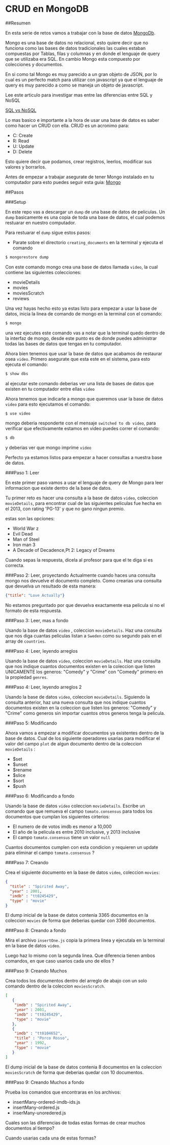 # CRUD en MongoDB

##Resumen

En esta serie de retos vamos a trabajar con la base de datos [MongoDb](https://www.mongodb.com/).

Mongo es una base de datos no relacional, esto quiere decir que no funciona como las bases de datos tradicionales las cuales estaban compuestas por Tablas, filas y columnas y en donde el lenguaje de query que se utilizaba era SQL. En cambio Mongo esta compuesto por colecciones y documentos.

En si como tal Mongo es muy parecido a un gran objeto de JSON, por lo cual es un perfecto match para utilizar con javascript ya que el lenguaje de query es muy parecido a como se maneja un objeto de javascript.

Lee este articulo para investigar mas entre las diferencias entre SQL y NoSQL

[SQL vs NoSQL](https://www.sitepoint.com/sql-vs-nosql-differences/)

Lo mas basico e importante a la hora de usar una base de datos es saber como hacer un CRUD con ella. CRUD es un acronimo para:

- C: Create
- R: Read
- U: Update
- D: Delete

Esto quiere decir que podamos, crear registros, leerlos, modificar sus valores y borrarlos.

Antes de empezar a trabajar asegurate de tener Mongo instalado en tu computador para esto puedes seguir esta guia: [Mongo](https://www.mongodb.com/download-center?jmp=nav#community)

##Pasos

###Setup

En este repo vas a descargar un `dump` de una base de datos de peliculas. Un `dump` basicamente es una copia de toda una base de datos, el cual podemos restuarar en nuestro computador.

Para restuarar el `dump` sigue estos pasos:

- Parate sobre el directorio `creating_documents` en la terminal y ejecuta el comando

```bash
$ mongorestore dump
```
Con este comando mongo crea una base de datos llamada `video`, la cual contiene las siguientes colecciones:

- movieDetails
- movies
- moviesScratch
- reviews

Una vez hayas hecho esto ya estas listo para empezar a usar la base de datos, inicia la linea de comando de mongo en la terminal con el comando:

```bash
$ mongo
```

una vez ejecutes este comando vas a notar que la terminal quedo dentro de la interfaz de mongo, desde este punto es de donde puedes administrar todas las bases de datos que tengas en tu computador.

Ahora bien tenemos que usar la base de datos que acabamos de restaurar osea `video`. Primero asegurate que esta este en el sistema, para esto ejecuta el comando:

```bash
$ show dbs
```

al ejecutar este comando deberias ver una lista de bases de datos que existen en tu computador entre ellas `video`

Ahora tenemos que indicarle a mongo que queremos usar la base de datos `video` para esto ejecutamos el comando:

```bash
$ use video
```

mongo deberia responderte con el mensaje `switched to db video`, para verificar que efectivamente estamos en video puedes correr el comando:

```bash
$ db
```

y deberias ver que mongo imprime `video`

Perfecto ya estamos listos para empezar a hacer consultas a nuestra base de datos.

###Paso 1: Leer

En este primer paso vamos a usar el lenguaje de query de Mongo para leer informacion que existe dentro de la base de datos.

Tu primer reto es hacer una consulta a la base de datos `video`, coleccion `movieDetails`, para encontrar cual de las siguientes peliculas fue hecha en el 2013, con rating 'PG-13' y que no gano ningun premio.

estas son las opciones:

- World War z
- Evil Dead
- Man of Steel
- Iron man 3
- A Decade of Decadence,Pt 2: Legacy of Dreams

Cuando sepas la respuesta, dicela al profesor para que el te diga si es correcta.


###Paso 2: Leer, proyectando
Actualmente cuando haces una consulta mongo nos devuelve el documento completo. Como crearias una consulta que devuelva un resultado de esta manera:

``` JSON
{"title": "Love Actually"}
```
No estamos preguntado por que devuelva exactamente esa pelicula si no el formato de esta respuesta.

###Paso 3: Leer, mas a fondo

Usando la base de datos `video` , coleccion `movieDetails`. Haz una consulta que nos diga cuantas peliculas listan a `Sweden` como su segundo pais en el array de `countries`.

###Paso 4: Leer, leyendo arreglos

Usando la base de datos `video`, coleccion `movieDetails`. Haz una consulta que nos indique cuantos documentos existen en la coleccion que listen UNICAMENTE los generos: "Comedy" y "Crime"  con "Comedy" primero en la propiedad `genres`.

###Paso 4: Leer, leyendo arreglos 2

Usando la base de datos `video`, coleccion `movieDetails`. Siguiendo la consulta anterior, haz una nueva consulta que nos indique cuantos documentos existen en la coleccion que listen los generos: "Comedy" y "Crime" como generos sin importar cuantos otros generos tenga la pelicula.


###Paso 5: Modificando

Ahora vamos a empezar a modificar documentos ya existentes dentro de la base de datos. Cual de los siguiente operadores usarias para modificar el valor del campo `plot` de algun documento dentro de la coleccion `movieDetails` :

- $set
- $unset
- $rename
- $slice
- $sort
- $push


###Paso 6: Modificando a fondo

Usando la base de datos `video` coleccion `movieDetails`. Escribe un comando que que remueva el campo `tomato.consensus` para todos los documentos que cumplan los siguientes cirterios:

- El numero de de votos imdb es menor a 10,000
- El año de la pelicula es entre 2010 inclusive, y 2013 inclusive
- El campo `tomato.consensus` tiene un valor `null`

Cuantos documentos cumplen con esta condicion y requieren un update para eliminar el campo `tomato.consensus` ?



###Paso 7: Creando

Crea el siguiente documento en la base de datos `video`, coleccion `movies`:

``` JSON
{
  "title" : "Spirited Away",
  "year" : 2001,
  "imdb" : "tt0245429",
  "type" : "movie"
}
```

El dump inicial de la base de datos contenia 3365 documentos en la coleccion `movies` de forma que deberias quedar con 3366 documentos.

###Paso 8: Creando a fondo

Mira el archivo `insertOne.js` copia la primera linea y ejecutala en la terminal en la base de datos `video`.

Luego haz lo mismo con la segunda linea. Que diferencia tienen ambos comandos, en que caso usarios cada uno de ellos ?

###Paso 9: Creando Muchos

Crea todos los documentos dentro del arreglo de abajo con un solo comando dentro de la coleccion `moviesScratch`.

``` JSON
[
   {
    "imdb" : "Spirited Away",
    "year" : 2001,
    "imdb" : "tt0245429",
    "type" : "movie"
   },
   {
    "imdb" : "tt0104652",
    "title" : "Porco Rosso",
    "year" : 1992,
    "type" : "movie"
   }
]
```

El dump inicial de la base de datos contenia 8 documentos en la coleccion `moviesScratch` de forma que deberias quedar con 10 documentos.

###Paso 9: Creando Muchos a fondo

Prueba los comandos que encontraras en los archivos:

- insertMany-ordered-imdb-ids.js
- insertMany-ordered.js
- inserMany-unoredered.js

Cuales son las diferencias de todas estas formas de crear muchos documentos al tiempo?

Cuando usarias cada una de estas formas?



